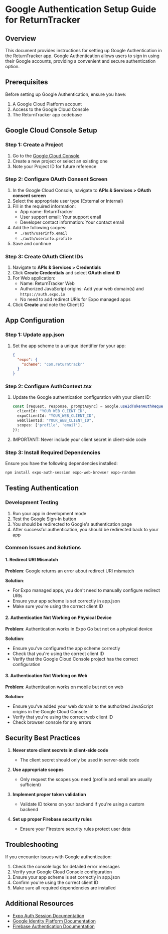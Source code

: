 # Google Authentication Setup Guide for ReturnTracker

## Overview

This document provides instructions for setting up Google Authentication in the ReturnTracker app. Google Authentication allows users to sign in using their Google accounts, providing a convenient and secure authentication option.

## Prerequisites

Before setting up Google Authentication, ensure you have:

1. A Google Cloud Platform account
2. Access to the Google Cloud Console
3. The ReturnTracker app codebase

## Google Cloud Console Setup

### Step 1: Create a Project

1. Go to the [Google Cloud Console](https://console.cloud.google.com/)
2. Create a new project or select an existing one
3. Note your Project ID for future reference

### Step 2: Configure OAuth Consent Screen

1. In the Google Cloud Console, navigate to **APIs & Services > OAuth consent screen**
2. Select the appropriate user type (External or Internal)
3. Fill in the required information:
   - App name: ReturnTracker
   - User support email: Your support email
   - Developer contact information: Your contact email
4. Add the following scopes:
   - `./auth/userinfo.email`
   - `./auth/userinfo.profile`
5. Save and continue

### Step 3: Create OAuth Client IDs

1. Navigate to **APIs & Services > Credentials**
2. Click **Create Credentials** and select **OAuth client ID**
3. For Web application:
   - Name: ReturnTracker Web
   - Authorized JavaScript origins: Add your web domain(s) and `https://auth.expo.io`
   - No need to add redirect URIs for Expo managed apps
4. Click **Create** and note the Client ID

## App Configuration

### Step 1: Update app.json

1. Set the app scheme to a unique identifier for your app:
   ```json
   {
     "expo": {
       "scheme": "com.returntrackr"
     }
   }
   ```

### Step 2: Configure AuthContext.tsx

1. Update the Google authentication configuration with your client ID:
   ```typescript
   const [request, response, promptAsync] = Google.useIdTokenAuthRequest({
     clientId: "YOUR_WEB_CLIENT_ID",
     expoClientId: "YOUR_WEB_CLIENT_ID",
     webClientId: "YOUR_WEB_CLIENT_ID",
     scopes: ['profile', 'email'],
   });
   ```

2. IMPORTANT: Never include your client secret in client-side code

### Step 3: Install Required Dependencies

Ensure you have the following dependencies installed:

```bash
npm install expo-auth-session expo-web-browser expo-random
```

## Testing Authentication

### Development Testing

1. Run your app in development mode
2. Test the Google Sign-In button
3. You should be redirected to Google's authentication page
4. After successful authentication, you should be redirected back to your app

### Common Issues and Solutions

#### 1. Redirect URI Mismatch

**Problem**: Google returns an error about redirect URI mismatch

**Solution**: 
- For Expo managed apps, you don't need to manually configure redirect URIs
- Ensure your app scheme is set correctly in app.json
- Make sure you're using the correct client ID

#### 2. Authentication Not Working on Physical Device

**Problem**: Authentication works in Expo Go but not on a physical device

**Solution**:
- Ensure you've configured the app scheme correctly
- Check that you're using the correct client ID
- Verify that the Google Cloud Console project has the correct configuration

#### 3. Authentication Not Working on Web

**Problem**: Authentication works on mobile but not on web

**Solution**:
- Ensure you've added your web domain to the authorized JavaScript origins in the Google Cloud Console
- Verify that you're using the correct web client ID
- Check browser console for any errors

## Security Best Practices

1. **Never store client secrets in client-side code**
   - The client secret should only be used in server-side code

2. **Use appropriate scopes**
   - Only request the scopes you need (profile and email are usually sufficient)

3. **Implement proper token validation**
   - Validate ID tokens on your backend if you're using a custom backend

4. **Set up proper Firebase security rules**
   - Ensure your Firestore security rules protect user data

## Troubleshooting

If you encounter issues with Google authentication:

1. Check the console logs for detailed error messages
2. Verify your Google Cloud Console configuration
3. Ensure your app scheme is set correctly in app.json
4. Confirm you're using the correct client ID
5. Make sure all required dependencies are installed

## Additional Resources

- [Expo Auth Session Documentation](https://docs.expo.dev/versions/latest/sdk/auth-session/)
- [Google Identity Platform Documentation](https://developers.google.com/identity)
- [Firebase Authentication Documentation](https://firebase.google.com/docs/auth)